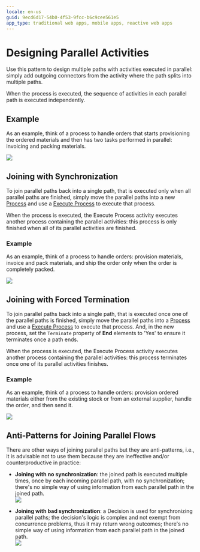 ```yaml
---
locale: en-us
guid: 9ecd6d17-54b0-4f53-9fcc-b6c9cee561e5
app_type: traditional web apps, mobile apps, reactive web apps
---
```


# Designing Parallel Activities

Use this pattern to design multiple paths with activities executed in parallel: simply add outgoing connectors from the activity where the path splits into multiple paths.

When the process is executed, the sequence of activities in each parallel path is executed independently.

## Example

As an example, think of a process to handle orders that starts provisioning the ordered materials and then has two tasks performed in parallel: invoicing and packing materials.

![](images/starting-parallel-activities.png)

## Joining with Synchronization

To join parallel paths back into a single path, that is executed only when all parallel paths are finished, simply move the parallel paths into a new [Process](../process.md) and use a [Execute Process](<../../../ref/lang/auto/Class.Execute Process.final.md>) to execute that process.

When the process is executed, the Execute Process activity executes another process containing the parallel activities: this process is only finished when all of its parallel activities are finished.

### Example

As an example, think of a process to handle orders: provision materials, invoice and pack materials, and ship the order only when the order is completely packed.

![](images/join-parallel-activities-synch.png)

## Joining with Forced Termination

To join parallel paths back into a single path, that is executed once one of the parallel paths is finished, simply move the parallel paths into a [Process](../process.md) and use a [Execute Process](<../../../ref/lang/auto/Class.Execute Process.final.md>) to execute that process. And, in the new process, set the `Terminate` property of **End** elements to 'Yes' to ensure it terminates once a path ends.

When the process is executed, the Execute Process activity executes another process containing the parallel activities: this process terminates once one of its parallel activities finishes.

### Example

As an example, think of a process to handle orders: provision ordered materials either from the existing stock or from an external supplier, handle the order, and then send it.

![](images/join-parallel-activities-termination.png)

## Anti-Patterns for Joining Parallel Flows

There are other ways of joining parallel paths but they are anti-patterns, i.e., it is advisable not to use them because they are ineffective and/or counterproductive in practice:

* **Joining with no synchronization**: the joined path is executed multiple times, once by each incoming parallel path, with no synchronization; there's no simple way of using information from each parallel path in the joined path.  
![](images/join-parallel-activities-no-synch.png)

* **Joining with bad synchronization**: a Decision is used for synchronizing parallel paths; the decision's logic is complex and not exempt from concurrence problems, thus it may return wrong outcomes; there's no simple way of using information from each parallel path in the joined path.  
![](images/join-parallel-activities-bad-synch.png)
